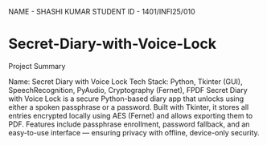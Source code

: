 NAME - SHASHI KUMAR 
STUDENT ID - 1401/INFI25/010

# Secret-Diary-with-Voice-Lock

Project Summary

Name: Secret Diary with Voice Lock
Tech Stack: Python, Tkinter (GUI), SpeechRecognition, PyAudio, Cryptography (Fernet), FPDF
Secret Diary with Voice Lock is a secure Python-based diary app that unlocks using either a spoken passphrase or a password.
Built with Tkinter, it stores all entries encrypted locally using AES (Fernet) and allows exporting them to PDF.
Features include passphrase enrollment, password fallback, and an easy-to-use interface — ensuring privacy with offline, 
device-only security.
